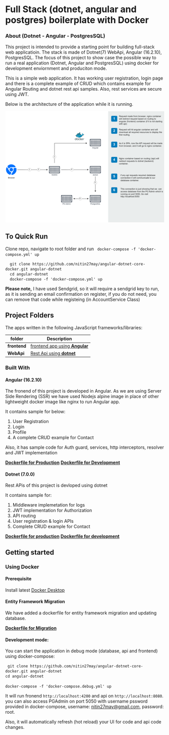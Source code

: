 # Full Stack (dotnet, angular and postgres) boilerplate with Docker
### About (Dotnet - Angular - PostgresSQL)
This project is intended to provide a starting point for building full-stack web applicatioin. The stack is made of Dotnet(7) WebApi, Angular (16.2.10), PostgresSQL. The focus of this project to show case the possible way to run a real application (Dotnet, Angular and PostgresSQL) using docker for development enviornment and produciton mode.

This is a simple web application. It has working user registration, login page and there is a complete example of CRUD which contains example for Angular Routing and dotnet rest api samples. Also, rest services are secure using JWT. 

Below is the architecture of the application while it is running.

![](documents/architecture.png)
## To Quick Run
Clone repo, navigate to root folder and run ` docker-compose -f 'docker-compose.yml' up`

```
  git clone https://github.com/nitin27may/angular-dotnet-core-docker.git angular-dotnet
  cd angular-dotnet 
  docker-compose -f 'docker-compose.yml' up
```

**Please note,** I have used Sendgrid, so it will require a sendgrid key to run, as it is sending an email confirmation on register, if you do not need, you can remove that code while registeing (in AccountService Class)

## Project Folders 
The apps written in the following JavaScript frameworks/libraries:

| folder          | Description                                                                                  |
| --------------- | -------------------------------------------------------------------------------------------- |
| **frontend** | [frontend app using **Angular**](https://github.com/nitin27may/angular-dotnet-core-docker/tree/master/frontend)         |
| **WebApi** | [Rest Api using **dotnet**](https://github.com/nitin27may/angular-dotnet-core-docker/tree/master/WebApi) |

### Built With
#### Angular (16.2.10)

The fronend of this project is developed in Angular. As we are using Server Side Rendering (SSR) we have used Nodejs alpine image in place of other lightweight docker image like nginx to run Angular app.

It contains sample for below:

 1. User Registration
 2. Login
 3. Profile
 4. A complete CRUD example for Contact

Also, it has sample code for Auth guard, services, http interceptors, resolver and JWT implementation


**[Dockerfile for Production](/frontend/Dockerfile)**
**[Dockerfile for Development](/frontend/debug.dockerfile)**

#### Dotnet (7.0.0)

Rest APis of this project is devloped using dotnet

It contains sample for:

1. Middleware implemetation for logs
2. JWT implementation for Authorization
3. API routing
4. User registration & login APIs
5. Complete CRUD example for Contact


**[Dockerfile for production](/Api/Dockerfile)**
**[Dockerfile for development](/Api/debug.dockerfile)**


## Getting started

### Using Docker

#### Prerequisite
  
  Install latest [Docker Desktop](https://www.docker.com/products/docker-desktop)


#### Entity Framework Migration

 We have added a dockerfile for entity framework migration and updating database. 

**[Dockerfile for Migration](/Api/Migration.Dockerfile)**


#### Development mode:
  You can start the application in debug mode (database, api and frontend) using docker-compose:

  ```
   git clone https://github.com/nitin27may/angular-dotnet-core-docker.git angular-dotnet
  cd angular-dotnet 
  
  docker-compose -f 'docker-compose.debug.yml' up
  ```

  It will run fronend `http://localhost:4200` and api on `http://localhost:8080`. you can also access PGAdmin  on port 5050 with username pssword provided in docker-compose, username: nitin27may@gmail.com, password: root.

  Also, it will automatically refresh (hot reload) your UI for code and api code changes.
